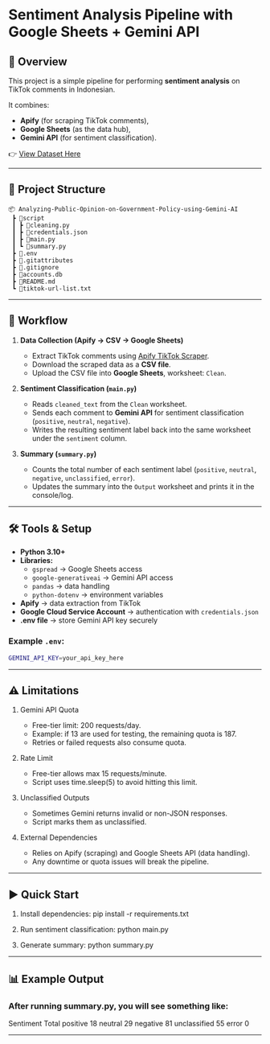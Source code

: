 # Sentiment Analysis Pipeline with Google Sheets + Gemini API

## 📌 Overview
This project is a simple pipeline for performing **sentiment analysis** on TikTok comments in Indonesian.

It combines:
- **Apify** (for scraping TikTok comments),
- **Google Sheets** (as the data hub),
- **Gemini API** (for sentiment classification).

👉 [View Dataset Here](https://docs.google.com/spreadsheets/d/1D0vJKgS5tj38mYEff97mGi8_bWGMG_LBkfIE59HTK-A/edit?usp=sharing)

---

## 📂 Project Structure

```text
📦 Analyzing-Public-Opinion-on-Government-Policy-using-Gemini-AI
 ┣ 📂script
 ┃ ┣ 📜cleaning.py
 ┃ ┣ 📜credentials.json
 ┃ ┣ 📜main.py
 ┃ ┗ 📜summary.py
 ┣ 📜.env
 ┣ 📜.gitattributes
 ┣ 📜.gitignore
 ┣ 📜accounts.db
 ┣ 📜README.md
 ┗ 📜tiktok-url-list.txt
```

---

## 🔄 Workflow

1. **Data Collection (Apify → CSV → Google Sheets)**
   - Extract TikTok comments using [Apify TikTok Scraper](https://apify.com/apify/tiktok-scraper).
   - Download the scraped data as a **CSV file**.
   - Upload the CSV file into **Google Sheets**, worksheet: `Clean`.

2. **Sentiment Classification (`main.py`)**
   - Reads `cleaned_text` from the `Clean` worksheet.
   - Sends each comment to **Gemini API** for sentiment classification (`positive`, `neutral`, `negative`).
   - Writes the resulting sentiment label back into the same worksheet under the `sentiment` column.

3. **Summary (`summary.py`)**
   - Counts the total number of each sentiment label (`positive`, `neutral`, `negative`, `unclassified`, `error`).
   - Updates the summary into the `Output` worksheet and prints it in the console/log.

---

## 🛠 Tools & Setup

- **Python 3.10+**
- **Libraries:**
  - `gspread` → Google Sheets access
  - `google-generativeai` → Gemini API access
  - `pandas` → data handling
  - `python-dotenv` → environment variables
- **Apify** → data extraction from TikTok
- **Google Cloud Service Account** → authentication with `credentials.json`
- **.env file** → store Gemini API key securely

### Example `.env`:
```bash
GEMINI_API_KEY=your_api_key_here
```

---

## ⚠️ Limitations

1. Gemini API Quota
    - Free-tier limit: 200 requests/day.
    - Example: if 13 are used for testing, the remaining quota is 187.
    - Retries or failed requests also consume quota.

2. Rate Limit
    - Free-tier allows max 15 requests/minute.
    - Script uses time.sleep(5) to avoid hitting this limit.

3. Unclassified Outputs
    - Sometimes Gemini returns invalid or non-JSON responses.
    - Script marks them as unclassified.

4. External Dependencies
    - Relies on Apify (scraping) and Google Sheets API (data handling).
    - Any downtime or quota issues will break the pipeline.

---

## ▶️ Quick Start

1. Install dependencies:
    pip install -r requirements.txt

2. Run sentiment classification:
    python main.py

3. Generate summary:
    python summary.py

---

## 📊 Example Output

### After running summary.py, you will see something like:
Sentiment     Total
positive      18
neutral       29
negative      81
unclassified  55
error         0

---
